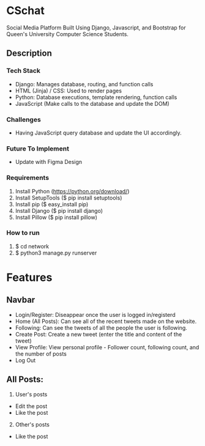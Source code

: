 # CSchat
Social Media Platform Built Using Django, Javascript, and Bootstrap for Queen's University Computer Science Students.
## Description
### Tech Stack
- Django: Manages database, routing, and function calls
- HTML (Jinja) / CSS: Used to render pages
- Python: Database executions, template rendering, function calls
- JavaScript (Make calls to the database and update the DOM)
### Challenges
- Having JavaScript query database and update the UI accordingly.
### Future To Implement
- Update with Figma Design

### Requirements
1. Install Python (https://python.org/download/)
1. Install SetupTools ($ pip install setuptools)
1. Install pip ($ easy_install pip)
1. Install Django ($ pip install django)
1. Install Pillow ($ pip install pillow)

### How to run
1. $ cd network
1. $ python3 manage.py runserver

# Features


## Navbar
- Login/Register: Diseappear once the user is logged in/registerd
- Home (All Posts): Can see all of the recent tweets made on the website.
- Following: Can see the tweets of all the people the user is following.
- Create Post: Create a new tweet (enter the title and content of the tweet)
- View Profile: View personal profile - Follower count, following count, and the number of posts
- Log Out

## All Posts:
1) User's posts
- Edit the post
- Like the post
2) Other's posts
- Like the post
